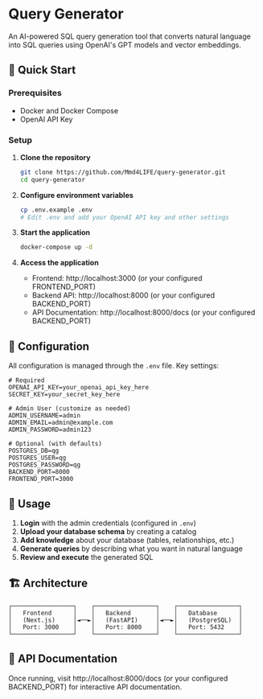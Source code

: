 # Query Generator

An AI-powered SQL query generation tool that converts natural language into SQL queries using OpenAI's GPT models and vector embeddings.

## 🚀 Quick Start

### Prerequisites

- Docker and Docker Compose
- OpenAI API Key

### Setup

1. **Clone the repository**
   ```bash
   git clone https://github.com/Mmd4LIFE/query-generator.git
   cd query-generator
   ```

2. **Configure environment variables**
   ```bash
   cp .env.example .env
   # Edit .env and add your OpenAI API key and other settings
   ```

3. **Start the application**
   ```bash
   docker-compose up -d
   ```

4. **Access the application**
   - Frontend: http://localhost:3000 (or your configured FRONTEND_PORT)
   - Backend API: http://localhost:8000 (or your configured BACKEND_PORT)
   - API Documentation: http://localhost:8000/docs (or your configured BACKEND_PORT)

## 🔧 Configuration

All configuration is managed through the `.env` file. Key settings:

```env
# Required
OPENAI_API_KEY=your_openai_api_key_here
SECRET_KEY=your_secret_key_here

# Admin User (customize as needed)
ADMIN_USERNAME=admin
ADMIN_EMAIL=admin@example.com
ADMIN_PASSWORD=admin123

# Optional (with defaults)
POSTGRES_DB=qg
POSTGRES_USER=qg
POSTGRES_PASSWORD=qg
BACKEND_PORT=8000
FRONTEND_PORT=3000
```

## 📖 Usage

1. **Login** with the admin credentials (configured in `.env`)
2. **Upload your database schema** by creating a catalog
3. **Add knowledge** about your database (tables, relationships, etc.)
4. **Generate queries** by describing what you want in natural language
5. **Review and execute** the generated SQL

## 🏗️ Architecture

```
┌─────────────────┐    ┌─────────────────┐    ┌─────────────────┐
│   Frontend      │    │   Backend       │    │   Database      │
│   (Next.js)     │◄──►│   (FastAPI)     │◄──►│   (PostgreSQL)  │
│   Port: 3000    │    │   Port: 8000    │    │   Port: 5432    │
└─────────────────┘    └─────────────────┘    └─────────────────┘
```

## 📝 API Documentation

Once running, visit http://localhost:8000/docs (or your configured BACKEND_PORT) for interactive API documentation.